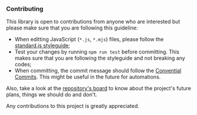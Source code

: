 
### Contributing
This library is open to contributions from anyone who are interested but please
make sure that you are following this guideline:

* When editting JavaScript (`*.js`, `*.mjs`) files, please follow the
[standard.js styleguide](https://standardjs.com/rules.html);
* Test your changes by running `npm run test` before committing. This makes sure
that you are following the styleguide and not breaking any codes;
* When committing, the commit message should follow the
[Convential Commits](https://www.conventionalcommits.org/en/v1.0.0-beta.4/).
This might be useful in the future for automations.

Also, take a look at the
[repository's board](https://github.com/eidoriantan/mp3tag.js/projects) to know
about the project's future plans, things we should do and don't.

Any contributions to this project is greatly appreciated.
